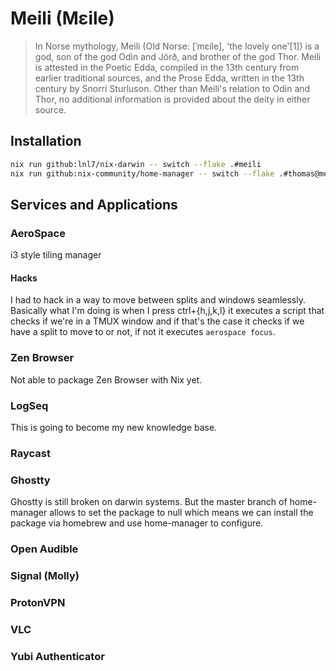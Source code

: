 # Meili (Mɛile)

> In Norse mythology, Meili (Old Norse: [ˈmɛile], 'the lovely one'[1]) is a god, son of the god Odin and Jörð, and brother of the god Thor. Meili is attested in the Poetic Edda, compiled in the 13th century from earlier traditional sources, and the Prose Edda, written in the 13th century by Snorri Sturluson. Other than Meili's relation to Odin and Thor, no additional information is provided about the deity in either source.

## Installation

```bash
nix run github:lnl7/nix-darwin -- switch --flake .#meili
nix run github:nix-community/home-manager -- switch --flake .#thomas@meili
```

## Services and Applications

### AeroSpace

i3 style tiling manager

#### Hacks

I had to hack in a way to move between splits and windows seamlessly. Basically what I'm doing is when I press ctrl+{h,j,k,l} it executes a script that checks if we're in a TMUX window and if that's the case it checks if we have a split to move to or not, if not it executes `aerospace focus`.


### Zen Browser

Not able to package Zen Browser with Nix yet.

### LogSeq

This is going to become my new knowledge base.

### Raycast
### Ghostty

Ghostty is still broken on darwin systems. But the master branch of home-manager allows to set the package to null which means we can install the package via homebrew and use home-manager to configure.

### Open Audible
### Signal (Molly)
### ProtonVPN
### VLC
### Yubi Authenticator

